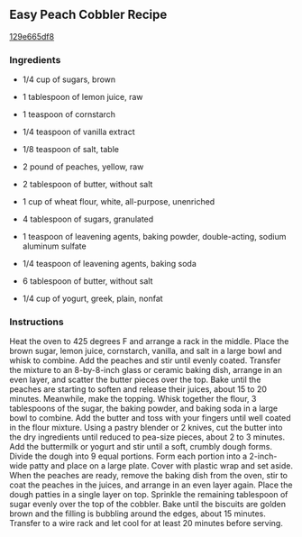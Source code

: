 ## Easy Peach Cobbler Recipe

[129e665df8](http://www.chowhound.com/recipes/easy-peach-cobbler-30401)

### Ingredients

 - 1/4 cup of sugars, brown

 - 1 tablespoon of lemon juice, raw

 - 1 teaspoon of cornstarch

 - 1/4 teaspoon of vanilla extract

 - 1/8 teaspoon of salt, table

 - 2 pound of peaches, yellow, raw

 - 2 tablespoon of butter, without salt

 - 1 cup of wheat flour, white, all-purpose, unenriched

 - 4 tablespoon of sugars, granulated

 - 1 teaspoon of leavening agents, baking powder, double-acting, sodium aluminum sulfate

 - 1/4 teaspoon of leavening agents, baking soda

 - 6 tablespoon of butter, without salt

 - 1/4 cup of yogurt, greek, plain, nonfat

### Instructions

Heat the oven to 425 degrees F and arrange a rack in the middle. Place the brown sugar, lemon juice, cornstarch, vanilla, and salt in a large bowl and whisk to combine. Add the peaches and stir until evenly coated. Transfer the mixture to an 8-by-8-inch glass or ceramic baking dish, arrange in an even layer, and scatter the butter pieces over the top. Bake until the peaches are starting to soften and release their juices, about 15 to 20 minutes. Meanwhile, make the topping. Whisk together the flour, 3 tablespoons of the sugar, the baking powder, and baking soda in a large bowl to combine. Add the butter and toss with your fingers until well coated in the flour mixture. Using a pastry blender or 2 knives, cut the butter into the dry ingredients until reduced to pea-size pieces, about 2 to 3 minutes. Add the buttermilk or yogurt and stir until a soft, crumbly dough forms. Divide the dough into 9 equal portions. Form each portion into a 2-inch-wide patty and place on a large plate. Cover with plastic wrap and set aside. When the peaches are ready, remove the baking dish from the oven, stir to coat the peaches in the juices, and arrange in an even layer again. Place the dough patties in a single layer on top. Sprinkle the remaining tablespoon of sugar evenly over the top of the cobbler. Bake until the biscuits are golden brown and the filling is bubbling around the edges, about 15 minutes. Transfer to a wire rack and let cool for at least 20 minutes before serving.